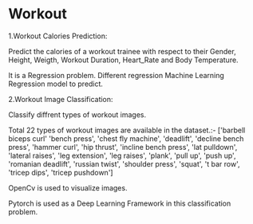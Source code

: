 # Workout

1.Workout Calories Prediction:

Predict the calories of a workout trainee with respect to their Gender, Height, Weigth, Workout Duration, Heart_Rate and Body Temperature.

It is a Regression problem. Different regression Machine Learning Regression model to predict. 

2.Workout Image Classification:
   
Classify diffrent types of workout images.

Total 22 types of workout images are available in the dataset.:-
['barbell biceps curl'
 'bench press',
 'chest fly machine',
 'deadlift',
 'decline bench press',
 'hammer curl',
 'hip thrust',
 'incline bench press',
 'lat pulldown',
 'lateral raises',
 'leg extension',
 'leg raises',
 'plank',
 'pull up',
 'push up',
 'romanian deadlift',
 'russian twist',
 'shoulder press',
 'squat',
 't bar row',
 'tricep dips',
 'tricep pushdown']

 OpenCv is used to visualize images.
 
 Pytorch is used as a Deep Learning Framework in this classification problem.
   
